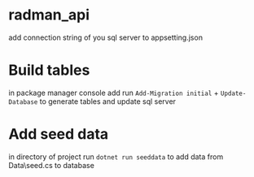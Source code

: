 # radman_api
add connection string of you sql server to appsetting.json

# Build tables
in package manager console add run `Add-Migration initial` + `Update-Database` to generate tables and update sql server

# Add seed data
in directory of project run `dotnet run seeddata` to add data from Data\seed.cs to database
